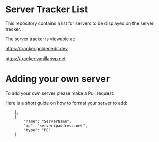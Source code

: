 # Server Tracker List
This repository contains a list for servers to be displayed on the server tracker.

The server tracker is viewable at:

https://tracker.goldenedit.dev

https://tracker.vanillapvp.net

# Adding your own server
To add your own server please make a Pull request.

Here is a short guide on how to format your server to add:
```
  	},
	{
		"name": "ServerName",
		"ip": "serveripaddress.net",
		"type": "PC" 
	}
```

